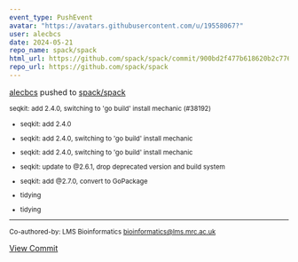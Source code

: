 ```yaml
---
event_type: PushEvent
avatar: "https://avatars.githubusercontent.com/u/19558067?"
user: alecbcs
date: 2024-05-21
repo_name: spack/spack
html_url: https://github.com/spack/spack/commit/900bd2f477b618620b2c776b91a2e57d0e4555f7
repo_url: https://github.com/spack/spack
---
```


<a href='https://github.com/alecbcs' target='_blank'>alecbcs</a> pushed to <a href='https://github.com/spack/spack' target='_blank'>spack/spack</a>

<small>seqkit: add 2.4.0, switching to 'go build' install mechanic (#38192)

* seqkit: add 2.4.0

* seqkit: add 2.4.0, switching to 'go build' install mechanic

* seqkit: add 2.4.0, switching to 'go build' install mechanic

* seqkit: update to @2.6.1, drop deprecated version and build system

* seqkit: add @2.7.0, convert to GoPackage

* tidying

* tidying

---------

Co-authored-by: LMS Bioinformatics <bioinformatics@lms.mrc.ac.uk></small>

<a href='https://github.com/spack/spack/commit/900bd2f477b618620b2c776b91a2e57d0e4555f7' target='_blank'>View Commit</a>